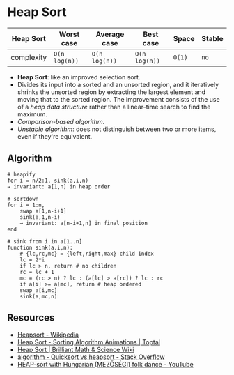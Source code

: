 # Heap Sort

| Heap Sort  | Worst case    | Average case  | Best case     | Space  | Stable |
| ---------- | ------------- | ------------- | ------------- | ------ | ------ |
| complexity | `O(n log(n))` | `O(n log(n))` | `O(n log(n))` | `O(1)` | `no`   |

* **Heap Sort**: like an improved selection sort.
* Divides its input into a sorted and an unsorted region, and it iteratively shrinks the unsorted region by extracting the largest element and moving that to the sorted region. The improvement consists of the use of a *heap data structure* rather than a linear-time search to find the maximum.
* *Comparison-based algorithm*.
* *Unstable algorithm*: does not distinguish between two or more items, even if
  they're equivalent.

## Algorithm

```
# heapify
for i = n/2:1, sink(a,i,n)
→ invariant: a[1,n] in heap order

# sortdown
for i = 1:n,
    swap a[1,n-i+1]
    sink(a,1,n-i)
    → invariant: a[n-i+1,n] in final position
end

# sink from i in a[1..n]
function sink(a,i,n):
    # {lc,rc,mc} = {left,right,max} child index
    lc = 2*i
    if lc > n, return # no children
    rc = lc + 1
    mc = (rc > n) ? lc : (a[lc] > a[rc]) ? lc : rc
    if a[i] >= a[mc], return # heap ordered
    swap a[i,mc]
    sink(a,mc,n)
```

## Resources

* [Heapsort - Wikipedia](https://en.wikipedia.org/wiki/Heapsort)
* [Heap Sort - Sorting Algorithm Animations |
  Toptal](https://www.toptal.com/developers/sorting-algorithms/heap-sort)
* [Heap Sort | Brilliant Math & Science
  Wiki](https://brilliant.org/wiki/heap-sort/)
* [algorithm - Quicksort vs heapsort - Stack
  Overflow](https://stackoverflow.com/questions/2467751/quicksort-vs-heapsort)
* [HEAP-sort with Hungarian (MEZŐSÉGI) folk dance -
  YouTube](https://www.youtube.com/watch?v=Xw2D9aJRBY4)
